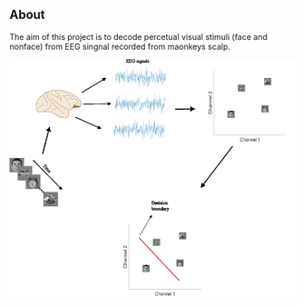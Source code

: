 ## About 
The aim of this project is to decode percetual visual stimuli (face and nonface) from EEG singnal recorded from maonkeys scalp.


![Decoding perceptual stimuli from EEG signal](https://github.com/MiladQolami/EEG_Decoding/blob/main/EEG%20Decoding.tiff)
